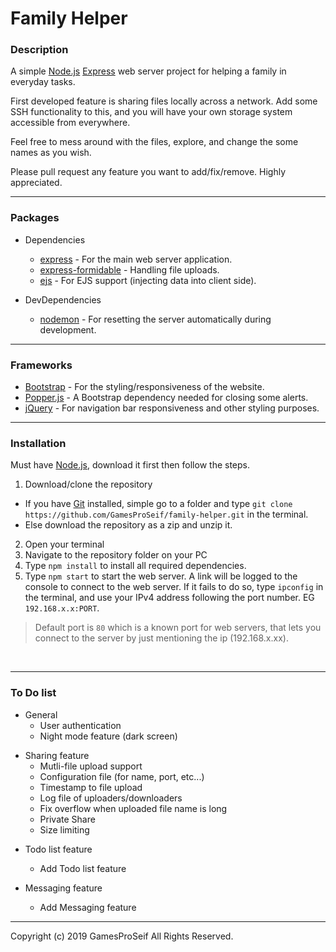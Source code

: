 # Family Helper

### Description

A simple [Node.js](https://nodejs.org/en/) [Express](https://www.npmjs.com/package/express) web server project for helping a family in everyday tasks.

First developed feature is sharing files locally across a network. Add some SSH functionality to this, and you will have your own storage system accessible from everywhere.

Feel free to mess around with the files, explore, and change the some names as you wish.

Please pull request any feature you want to add/fix/remove. Highly appreciated.

---

### Packages

- Dependencies

  - [express](https://www.npmjs.com/package/express) - For the main web server application.
  - [express-formidable](https://www.npmjs.com/package/express-formidable) - Handling file uploads.
  - [ejs](https://www.npmjs.com/package/ejs) - For EJS support (injecting data into client side).

- DevDependencies
  - [nodemon](https://www.npmjs.com/package/nodemon) - For resetting the server automatically during development.

---

### Frameworks

- [Bootstrap](https://getbootstrap.com/) - For the styling/responsiveness of the website.
- [Popper.js](https://popper.js.org/) - A Bootstrap dependency needed for closing some alerts.
- [jQuery](https://jquery.com/) - For navigation bar responsiveness and other styling purposes.

---

### Installation

Must have [Node.js](https://nodejs.org/en/), download it first then follow the steps.

1. Download/clone the repository

- If you have [Git](https://git-scm.com/) installed, simple go to a folder and type `git clone https://github.com/GamesProSeif/family-helper.git` in the terminal.
- Else download the repository as a zip and unzip it.

2. Open your terminal
3. Navigate to the repository folder on your PC
4. Type `npm install` to install all required dependencies.
5. Type `npm start` to start the web server. A link will be logged to the console to connect to the web server. If it fails to do so, type `ipconfig` in the terminal, and use your IPv4 address following the port number. EG `192.168.x.x:PORT`.

> Default port is `80` which is a known port for web servers, that lets you connect to the server by just mentioning the ip (192.168.x.xx).

&nbsp;

---

### To Do list

- General
  - User authentication
  - Night mode feature (dark screen)

* Sharing feature
  - Mutli-file upload support
  - Configuration file (for name, port, etc...)
  - Timestamp to file upload
  - Log file of uploaders/downloaders
  - Fix overflow when uploaded file name is long
  - Private Share
  - Size limiting

- Todo list feature

  - Add Todo list feature

- Messaging feature
  - Add Messaging feature

---

Copyright (c) 2019 GamesProSeif All Rights Reserved.
